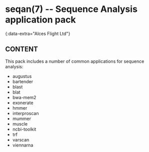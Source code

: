 # seqan(7) -- Sequence Analysis application pack
{:data-extra="Alces Flight Ltd"}

## CONTENT

This pack includes a number of common applications for sequence analysis:

 * augustus
 * bartender
 * blast
 * blat
 * bwa-mem2
 * exonerate
 * hmmer
 * interproscan
 * mummer
 * muscle
 * ncbi-toolkit
 * trf
 * varscan
 * viennarna
